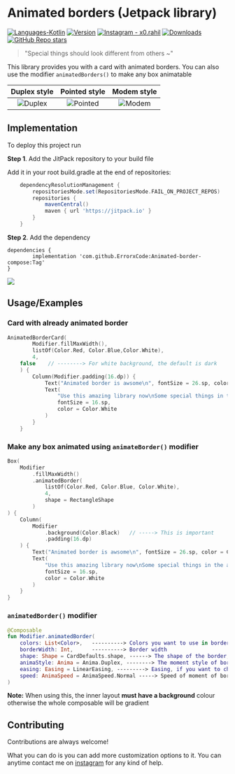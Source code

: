 
# Animated borders (Jetpack library)
<p align="left">
  <a href="#"><img alt="Languages-Kotlin" src="https://img.shields.io/badge/Language-Kotlin-1DA1F2?style=flat-square&logo=kotlin"></a>
  <a href="#"><img alt="Version" src="https://jitpack.io/v/ErrorxCode/Animated-border-compose.svg"></a>
  <a href="https://www.instagram.com/x0.rahil/"><img alt="Instagram - x0.rahil" src="https://img.shields.io/badge/Instagram-x0.rahil-lightgrey"></a>
  <a href="#"><img alt="Downloads" src="https://jitpack.io/v/ErrorxCode/Animated-border-compose/month.svg"></a>
  <a href="#"><img alt="GitHub Repo stars" src="https://img.shields.io/github/stars/ErrorxCode/Animated-border-compose?style=social"></a>
  </p>

> "Special things should look different from others ~"

This library provides you with a card with animated borders. You can also use the modifier `animatedBorders()` to make any box animatable



Duplex style        |  Pointed style      | Modem style
:-------------------------:|:-------------------------:|:-------------------------:
![Duplex](https://github.com/user-attachments/assets/c4ca53a4-0753-410b-a5e5-b57cd719237e) |  ![Pointed](https://github.com/user-attachments/assets/10034166-1db2-48b0-a9c0-03a9be89c890) | ![Modem](https://github.com/user-attachments/assets/d4c06a29-0494-4307-8cae-c92af0416dd2)




## Implementation

To deploy this project run

**Step 1**. Add the JitPack repository to your build file

Add it in your root build.gradle at the end of repositories:
```groovy
	dependencyResolutionManagement {
		repositoriesMode.set(RepositoriesMode.FAIL_ON_PROJECT_REPOS)
		repositories {
			mavenCentral()
			maven { url 'https://jitpack.io' }
		}
	}
```
**Step 2**. Add the dependency

	dependencies {
	        implementation 'com.github.ErrorxCode:Animated-border-compose:Tag'
	}
 
[![](https://jitpack.io/v/ErrorxCode/Animated-border-compose.svg)](https://jitpack.io/#ErrorxCode/Animated-border-compose)


## Usage/Examples
### Card with already animated border
```kotlin
AnimatedBorderCard(
        Modifier.fillMaxWidth(),
        listOf(Color.Red, Color.Blue,Color.White),
        4,
	false    // --------> For white background, the default is dark
    ) {
        Column(Modifier.padding(16.dp)) {
            Text("Animated border is awsome\n", fontSize = 26.sp, color = Color.White)
            Text(
                "Use this amazing library now\nSome special things in the app should be highlighted.",
                fontSize = 16.sp,
                color = Color.White
            )
        }
    }
```

### Make any box animated using `animateBorder()` modifier
```kotlin
Box(
    Modifier
        .fillMaxWidth()
        .animatedBorder(
            listOf(Color.Red, Color.Blue, Color.White),
            4,
            shape = RectangleShape
        )
) {
    Column(
        Modifier
            .background(Color.Black)   // -----> This is important
            .padding(16.dp)
    ) {
        Text("Animated border is awsome\n", fontSize = 26.sp, color = Color.White)
        Text(
            "Use this amazing library now\nSome special things in the app should be highlighted.",
            fontSize = 16.sp,
            color = Color.White
        )
    }
}
```

### `animatedBorder()` modifier
```kotlin
@Composable
fun Modifier.animatedBorder(
    colors: List<Color>,   ----------> Colors you want to use in border
    borderWidth: Int,      ----------> Border width
    shape: Shape = CardDefaults.shape, ------> The shape of the border, not required if applied to round corner
    animaStyle: Anima = Anima.Duplex, --------> The moment style of borders
    easing: Easing = LinearEasing, ---------> Easing, if you want to change the interpolator of the animation
    speed: AnimaSpeed = AnimaSpeed.Normal -----> Speed of moment of border
)
```
**Note:** When using this, the inner layout **must have a background** colour otherwise the whole composable will be gradient

## Contributing

Contributions are always welcome!

What you can do is you can add more customization options to it. You can anytime contact me on [instagram](https://instagram.com/x0.rahil) for any kind of help.


